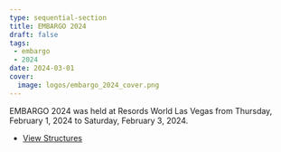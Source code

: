 ```yaml
---
type: sequential-section
title: EMBARGO 2024
draft: false
tags:
 - embargo
 - 2024
date: 2024-03-01
cover:
  image: logos/embargo_2024_cover.png
---
```


EMBARGO 2024 was held at Resords World Las Vegas from Thursday, February 1,
2024 to Saturday, February 3, 2024.

* [View Structures](2024+2+EMBARGO+Structures.pdf)
